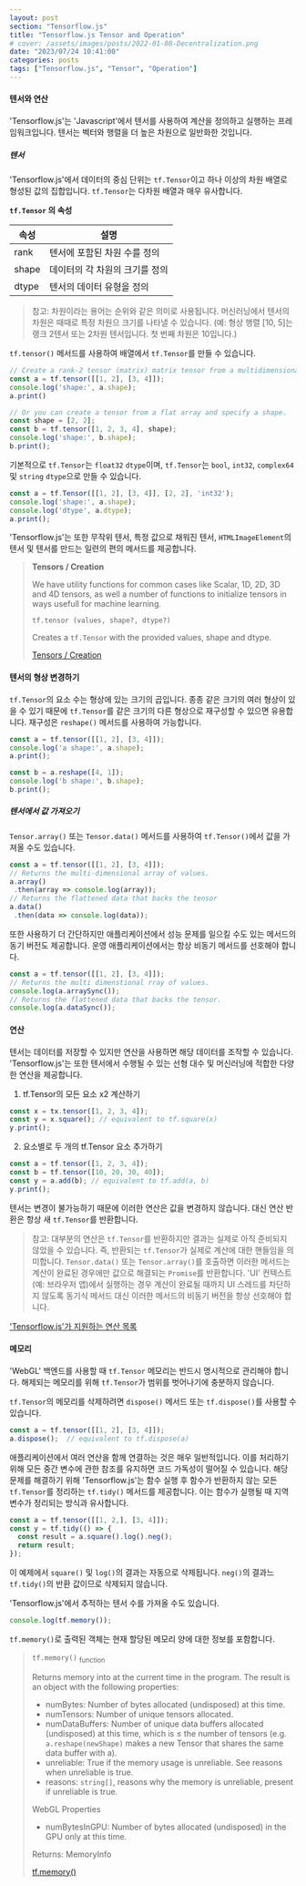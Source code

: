 ```yaml
---
layout: post
section: "Tensorflow.js"
title: "Tensorflow.js Tensor and Operation"
# cover: /assets/images/posts/2022-01-08-Decentralization.png
date: "2023/07/24 10:41:00"
categories: posts
tags: ["Tensorflow.js", "Tensor", "Operation"]
---
```


#### 텐서와 연산

'Tensorflow.js'는 'Javascript'에서 텐서를 사용하여 계산을 정의하고 실행하는 프레임워크입니다. 텐서는 벡터와 행렬을 더 높은 차원으로 일반화한 것입니다.

<!-- TODO: UPDATE TENSOR INFO -->

##### 텐서

'Tensorflow.js'에서 데이터의 중심 단위는 `tf.Tensor`이고 하나 이상의 차원 배열로 형성된 값의 집합입니다. `tf.Tensor`는 다차원 배열과 매우 유사합니다.

__`tf.Tensor` 의 속성__

| 속성 | 설명 |
| ---- | ---- |
| rank | 텐서에 포함된 차원 수를 정의 |
| shape | 데이터의 각 차원의 크기를 정의 |
| dtype | 텐서의 데이터 유형을 정의 |

> 참고: 차원이라는 용어는 순위와 같은 의미로 사용됩니다. 머신러닝에서 텐서의 차원은 때때로 특정 차원으 크기를 나타낼 수 있습니다. (예: 형상 행렬 [10, 5]는 랭크 2텐서 또는 2차원 텐서입니다. 첫 번째 차원은 10입니다.)

`tf.tensor()` 메서드를 사용하여 배열에서 `tf.Tensor`를 만들 수 있습니다.

```js
// Create a rank-2 tensor (matrix) matrix tensor from a multidimensional array.
const a = tf.tensor([[1, 2], [3, 4]]);
console.log('shape:', a.shape);
a.print()

// Or you can create a tensor from a flat array and specify a shape.
const shape = [2, 2];
const b = tf.tensor([1, 2, 3, 4], shape);
console.log('shape:', b.shape);
b.print();
```

<!-- TODO: EXAMPLE CODE AND RUN -->

기본적으로 `tf.Tensor`는 `float32` `dtype`이며, `tf.Tensor`는 `bool`, `int32`, `complex64` 및 `string` `dtype`으로 만들 수 있습니다.

```js
const a = tf.Tensor([[1, 2], [3, 4]], [2, 2], 'int32');
console.log('shape:', a.shape);
console.log('dtype', a.dtype);
a.print();
```

'Tensorflow.js'는 또한 무작위 텐서, 특정 값으로 채워진 텐서, `HTMLImageElement`의 텐서 및 텐서를 만드는 일련의 편의 메서드를 제공합니다.

> __Tensors / Creation__
>
> We have utility functions for common cases like Scalar, 1D, 2D, 3D and 4D tensors, as well a number of functions to initialize tensors in ways usefull for machine learning.
>
> `tf.tensor (values, shape?, dtype?)`
> 
> Creates a `tf.Tensor` with the provided values, shape and dtype.
>
> [Tensors / Creation](https://js.tensorflow.org/api/latest/?hl=ko&_gl=1*gwost2*_ga*NTIwMTkwMjg4LjE2ODgwMTY5NDQ.*_ga_W0YLR4190T*MTY5MDE2Mjc5OC40LjEuMTY5MDE2MzA4NS4wLjAuMA..#Tensors-Creation)

#### 텐서의 형상 변경하기

`tf.Tensor`의 요소 수는 형상에 있는 크기의 곱입니다. 종종 같은 크기의 여러 형상이 있을 수 있기 때문에 `tf.Tensor`를 같은 크기의 다른 형상으로 재구성할 수 있으면 유용합니다. 재구성은 `reshape()` 메서드를 사용하여 가능합니다.

```js
const a = tf.tensor([[1, 2], [3, 4]]);
console.log('a shape:', a.shape);
a.print();

const b = a.reshape([4, 1]);
console.log('b shape:', b.shape);
b.print();
```

##### 텐서에서 값 가져오기

`Tensor.array()` 또는 `Tensor.data()` 메서드를 사용하여 `tf.Tensor()`에서 값을 가져올 수도 있습니다.

```js
const a = tf.tensor([[1, 2], [3, 4]]);
// Returns the multi-dimensional array of values.
a.array()
 .then(array => console.log(array));
// Returns the flattened data that backs the tensor
a.data()
 .then(data => console.log(data));
```

또한 사용하기 더 간단하지만 애플리케이션에서 성능 문제를 일으킬 수도 있는 메서드의 동기 버전도 제공합니다. 운영 애플리케이션에서는 항상 비동기 메서드를 선호해야 합니다.

```js
const a = tf.tensor([[1, 2], [3, 4]]);
// Returns the multi dimenstional rray of values.
console.log(a.arraySync());
// Returns the flattened data that backs the tensor.
console.log(a.dataSync());
```

#### 연산

텐서는 데이터를 저장할 수 있지만 연산을 사용하면 해당 데이터를 조작할 수 있습니다. 'Tensorflow.js'는 또한 텐서에서 수행될 수 있는 선형 대수 및 머신러닝에 적합한 다양한 연산을 제공합니다.

1. tf.Tensor의 모든 요소 x2 계산하기

```js
const x = tx.tensor([1, 2, 3, 4]);
const y = x.square(); // equivalent to tf.square(x)
y.print();
```

2. 요소별로 두 개의 tf.Tensor 요소 추가하기

```js
const a = tf.tensor([1, 2, 3, 4]);
const b = tf.tensor([10, 20, 30, 40]);
const y = a.add(b); // equivalent to tf.add(a, b)
y.print();
```

텐서는 변경이 불가능하기 때문에 이러한 연산은 값을 변경하지 않습니다. 대신 연산 반환은 항상 새 `tf.Tensor`를 반환합니다.

> 참고: 대부분의 연산은 `tf.Tensor`를 반환하지만 결과는 실제로 아직 준비되지 않았을 수 있습니다. 즉, 반환되는 `tf.Tensor`가 실제로 계산에 대한 핸들임을 의미합니다. `Tensor.data()` 또는 `Tensor.array()`를 호출하면 이러한 메서드는 계산이 완료된 경우에만 값으로 해결되는 `Promise`를 반환합니다. 'UI' 컨텍스트(예: 브라우저 앱)에서 실행하는 경우 계산이 완료될 때까지 UI 스레드를 차단하지 않도록 동기식 메서드 대신 이러한 메서드의 비동기 버전을 항상 선호해야 합니다.

['Tensorflow.js'가 지원하는 연산 목록](https://js.tensorflow.org/api/latest/?hl=ko&_gl=1*jiux9*_ga*NTIwMTkwMjg4LjE2ODgwMTY5NDQ.*_ga_W0YLR4190T*MTY5MDE2Mjc5OC40LjEuMTY5MDE2MzA4NS4wLjAuMA..#Operations)

#### 메모리

'WebGL' 백엔드를 사용할 때 `tf.Tensor` 메모리는 반드시 명시적으로 관리해야 합니다. 해제되는 메모리를 위해 `tf.Tensor`가 범위를 벗어나기에 충분하지 않습니다.

`tf.Tensor`의 메모리를 삭제하려면 `dispose()` 메서드 또는 `tf.dispose()`를 사용할 수 있습니다.

```js
const a = tf.tensor([[1, 2], [3, 4]]);
a.dispose();  // equivalent to tf.dispose(a)
```

애플리케이션에서 여러 연산을 함께 연결하는 것은 매우 일반적입니다. 이를 처리하기 위해 모든 중간 변수에 관한 참조를 유지하면 코드 가독성이 떨어질 수 있습니다. 해당 문제를 해결하기 위해 'Tensorflow.js'는 함수 실행 후 함수가 반환하지 않는 모든 `tf.Tensor`를 정리하는 `tf.tidy()` 메서드를 제공합니다. 이는 함수가 실행될 때 지역 변수가 정리되는 방식과 유사합니다.

```js
const a = tf.tensor([[1, 2,], [3, 4]]);
const y = tf.tidy(() => {
  const result = a.square().log().neg();
  return result;
});
```

이 예제에서 `square()` 및 `log()`의 결과는 자동으로 삭제됩니다. `neg()`의 결과느 `tf.tidy()`의 반환 값이므로 삭제되지 않습니다.

'Tensorflow.js'에서 추적하는 텐서 수를 가져올 수도 있습니다.

```js
console.log(tf.memory());
```

`tf.memory()`로 출력된 객체는 현재 할당된 메모리 양에 대한 정보를 포함합니다.

> `tf.memory()` <sub>function</sub>
>
> Returns memory into at the current time in the program. The result is an object with the following properties:
>
> - numBytes: Number of bytes allocated (undisposed) at this time.
> - numTensors: Number of unique tensors allocated.
> - numDataBuffers: Number of unique data buffers allocated (undisposed) at this time, which is ≤ the number of tensors (e.g. `a.reshape(newShape)` makes a new Tensor that shares the same data buffer with a).
> - unreliable: True if the memory usage is unreliable. See reasons when unreliable is true.
> - reasons: `string[]`, reasons why the memory is unreliable, present if unreliable is true.
> 
> WebGL Properties
>
> - numBytesInGPU: Number of bytes allocated (undisposed) in the GPU only at this time.
>
> Returns: MemoryInfo
>
> [tf.memory()](https://js.tensorflow.org/api/latest/?hl=ko&_gl=1*1ruqudm*_ga*NTIwMTkwMjg4LjE2ODgwMTY5NDQ.*_ga_W0YLR4190T*MTY5MDE2Mjc5OC40LjEuMTY5MDE2MzA4NS4wLjAuMA..#memory)
